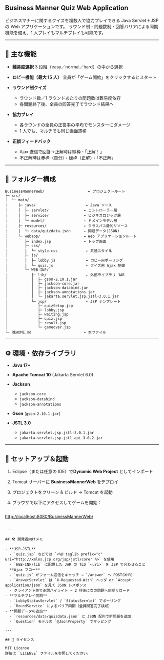 ## Business Manner Quiz Web Application

ビジネスマナーに関するクイズを複数人で協力プレイできる Java Servlet＋JSP の Web アプリケーションです。
ラウンド制・問題数制・回答バリアによる同期機能を備え、1 人プレイもマルチプレイも可能です。

---

## 🎯 主な機能

* **難易度選択**
  3 段階（easy／normal／hard）の中から選択
* **ロビー機能（最大 15 人）**
  全員が「ゲーム開始」をクリックするとスタート
* **ラウンド制クイズ**

  * ラウンド数／1 ラウンドあたりの問題数は難易度依存
  * 各問題終了後、全員の回答完了でラウンド結果へ
* **協力プレイ**

  * 各ラウンドの全員の正答率の平均でモンスターにダメージ
  * 1 人でも、マルチでも同じ画面遷移
* **正誤フィードバック**

  * Ajax 送信で回答→正解時は緑枠・「正解！」
  * 不正解時は赤枠（自分）・緑枠（正解）・「不正解」

---

## 📁 フォルダー構成

```
BusinessMannerWeb/                    ← プロジェクトルート
├─ src/
│  └─ main/
│     ├─ java/                       ← Java ソース
│     │  ├─ servlet/                ← コントローラー層
│     │  ├─ service/                ← ビジネスロジック層
│     │  └─ model/                  ← ドメインモデル層
│     ├─ resources/                 ← クラスパス静的リソース
│     │  └─ data/quizdata.json      ← 問題データ(JSON)
│     └─ webapp/                    ← Web アプリケーションルート
│        ├─ index.jsp               ← トップ画面
│        ├─ css/                     
│        │  └─ style.css             ← 共通スタイル
│        ├─ js/
│        │  ├─ lobby.js              ← ロビー用ポーリング
│        │  └─ quiz.js               ← クイズ用 Ajax 制御
│        └─ WEB-INF/
│           ├─ lib/                  ← 外部ライブラリ JAR
│           │  ├─ gson-2.10.1.jar
│           │  ├─ jackson-core.jar
│           │  ├─ jackson-databind.jar
│           │  ├─ jackson-annotations.jar
│           │  └─ jakarta.servlet.jsp.jstl-3.0.1.jar
│           └─ jsp/                  ← JSP テンプレート
│              ├─ quizSetup.jsp
│              ├─ lobby.jsp
│              ├─ waiting.jsp
│              ├─ quiz.jsp
│              ├─ result.jsp
│              └─ gameover.jsp
└─ README.md                        ← 本ファイル
```

---

## ⚙️ 環境・依存ライブラリ

* **Java 17+**
* **Apache Tomcat 10** (Jakarta Servlet 6.0)
* **Jackson**

  * `jackson-core`
  * `jackson-databind`
  * `jackson-annotations`
* **Gson** (`gson-2.10.1.jar`)
* **JSTL 3.0**

  * `jakarta.servlet.jsp.jstl-3.0.1.jar`
  * `jakarta.servlet.jsp.jstl-api-3.0.2.jar`

---

## 🚀 セットアップ＆起動

1. Eclipse（または任意の IDE）で**Dynamic Web Project** としてインポート
2. Tomcat サーバーに **BusinessMannerWeb** をデプロイ
3. プロジェクトをクリーン & ビルド → Tomcat を起動
4. ブラウザで以下にアクセスしてゲームを開始：

   ```
   ```

[http://localhost:8080/BusinessMannerWeb/](http://localhost:8080/BusinessMannerWeb/)

```

---

## 🛠️ 開発者向けメモ

- **JSP–JSTL**  
  - `quiz.jsp` などでは `<%@ taglib prefix="c" uri="http://xmlns.jcp.org/jsp/jstl/core" %>` を使用
  - `WEB-INF/lib` に配置した JAR の TLD `<uri>` を JSP で合わせること
- **Ajax フロー**  
  - `quiz.js` がフォーム送信をキャッチ → `/answer` へ POST(XHR)  
  - `AnswerServlet` は `X-Requested-With` ヘッダ or `Accept: application/json` を見て JSON レスポンス  
  - クライアント側で正誤ハイライト → 2 秒後に次の問題へ同期リロード
- **マルチプレイ同期**  
  - `LobbyStatusServlet` / `StatusServlet` でポーリング  
  - `RoundService` によるバリア同期（全員回答完了検知）
- **問題データの追加**  
  - `resources/data/quizdata.json` に JSON 配列で新問題を追加  
  - `Question` モデルの `@JsonProperty` でマッピング

---

## 📝 ライセンス

MIT License  
詳細は `LICENSE` ファイルを参照してください。

```
